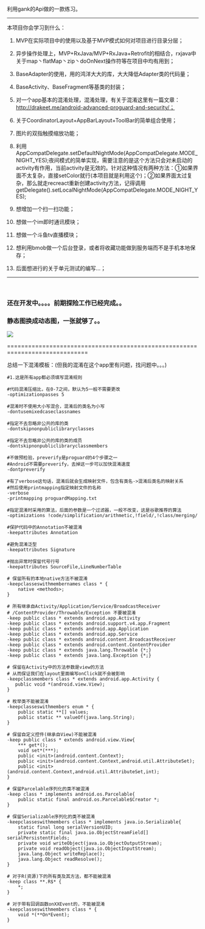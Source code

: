 利用gank的Api做的一款练习。

------

本项目你会学习到什么：

1. MVP在实际项目中的使用以及基于MVP模式如何对项目进行目录分层；

2. 异步操作处理上，MVP+RxJava/MVP+RxJava+Retrofit的相结合，rxjava中关于map丶flatMap丶zip丶doOnNext操作符等在项目中均有用到；

3. BaseAdapter的使用，用的鸿洋大大的库，大大降低Adapter类的代码量；

4. BaseActivity、BaseFragment等基类的封装；

5. 对一个app基本的混淆处理，混淆处理，有关于混淆这里有一篇文章：http://drakeet.me/android-advanced-proguard-and-security/；

6. 关于CoordinatorLayout+AppBarLayout+ToolBar的简单组合使用；

7. 图片的双指触摸缩放功能；

8. 利用AppCompatDelegate.setDefaultNightMode(AppCompatDelegate.MODE_NIGHT_YES);夜间模式的简单实现，需要注意的是这个方法只会对未启动的activity有作用，当前activity是无效的。针对这种情况有两种方法：①如果界面不太复杂，直接setColor就行(本项目就是利用这个)；②如果界面太过复杂，那么就走recreact重新创建activity方法，记得调用 getDelegate().setLocalNightMode(AppCompatDelegate.MODE_NIGHT_YES);

9. 想增加一个扫一扫功能；

10. 想做一个im即时通讯模块；

11. 想做一个斗鱼tv直播模块；

12. 想利用bmob做一个后台登录，或者将收藏功能做到服务端而不是手机本地保存；

13. 后面想进行的关于单元测试的编写...；

   ------

   ​

### 还在开发中。。。。前期探险工作已经完成。。

### 静态图换成动态图，一张就够了。。

![](screenshots/7.gif)



=============================================================================

总结一下混淆模板：(但我的混淆在这个app里有问题，找问题中。。。)

```
#1.这是所有app都必须填写混淆规则

#代码混淆压缩比，在0-7之间，默认为5一般不需要更改
-optimizationpasses 5

#混淆时不使用大小写混合，混淆后的类名为小写
-dontusemixedcaseclassnames

#指定不去忽略非公共的库的类
-dontskipnonpubliclibraryclasses

#指定不去忽略非公共的库的类的成员
-dontskipnonpubliclibraryclassmembers

#不做预检验，preverify是proguard的4个步骤之一
#Android不需要preverify，去掉这一步可以加快混淆速度
-dontpreverify

#有了verbose这句话，混淆后就会生成映射文件，包含有类名->混淆后类名的映射关系
#然后使用printmapping指定映射文件的名称
-verbose
-printmapping proguardMapping.txt

#指定混淆时采用的算法，后面的参数是一个过滤器，一般不改变，这是谷歌推荐的算法
-optimizations !code/simplification/arithmetic,!field/,!class/merging/

#保护代码中的Annotation不被混淆
-keepattributes Annotation

#避免混淆泛型
-keepattributes Signature

#抛出异常时保留代号行号
-keepattributes SourceFile,LineNumberTable

# 保留所有的本地native方法不被混淆
-keepclasseswithmembernames class * {
    native <methods>;
}

# 所有继承自Activity/Application/Service/BroadcastReceiver
# /ContentProvider/Throwable/Exception 不要被混淆
-keep public class * extends android.app.Activity
-keep public class * extends android.support.v4.app.Fragment
-keep public class * extends android.app.Application
-keep public class * extends android.app.Service
-keep public class * extends android.content.BroadcastReceiver
-keep public class * extends android.content.ContentProvider
-keep public class * extends java.lang.Throwable {*;}
-keep public class * extends java.lang.Exception {*;}

# 保留在Activity中的方法参数是view的方法
# 从而保证我们在layout里面编写onClick就不会被影响
-keepclassmembers class * extends android.app.Activity {
   public void *(android.view.View);
}

# 枚举类不能被混淆
-keepclasseswithmembers enum * {
    public static **[] values;
    public static ** valueOf(java.lang.String);
}

# 保留自定义控件(继承自View)不能被混淆
-keep public class * extends android.view.View{
    *** get*();
    void set*(***);
    public <init>(android.content.Context);
    public <init>(android.content.Context,android.util.AttributeSet);
    public <init>(android.content.Context,android.util.AttributeSet,int);
}

# 保留Parcelable序列化的类不被混淆
-keep class * implements android.os.Parcelable{
    public static final android.os.Parcelable$Creator *;
}

# 保留Serializable序列化的类不被混淆
-keepclasseswithmembers class * implements java.io.Serializable{
    static final long serialVersionUID;
    private static final java.io.ObjectStreamField[] serialPersistentFields;
    private void writeObject(java.io.ObjectOutputStream);
    private void readObject(java.io.ObjectInputStream);
    java.lang.Object writeReplace();
    java.lang.Object readResolve();
}

# 对于R(资源)下的所有类及其方法，都不能被混淆
-keep class **.R$* {
    *;
}

# 对于带有回调函数onXXEvent的，不能被混淆
-keepclasseswithmembers class * {
    void *(**On*Event);
}
```

